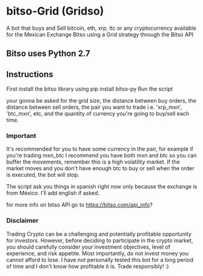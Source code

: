# bitso-Grid (Gridso)
A bot that buys and Sell bitcoin, eth, xrp, ltc or any cryptocurrency available for the Mexican Exchange Bitso using a Grid strategy through the Bitso API

## Bitso uses Python 2.7 

## Instructions

First install the bitso library using pip install bitso-py
Run the script

your gonna be asked for the grid size, the distance between buy orders, the distance between sell orders, the pair you want to trade i.e. 'xrp_mxn', 'btc_mxn', etc, and the quantity of currency you're going to buy/sell each time. 

### Important

It's recommended for you to have some currency in the pair, for example if you're trading mxn_btc I recommend you have both mxn and btc so you can buffer the movements, remember this is a high volatility market. If the market moves and you don't have enough btc to buy or sell when the order is executed, the bot will stop.

 The script ask you things in spanish right now only because the exchange is from México. I'll add english if asked.
 
 for more info on bitso API go to https://bitso.com/api_info?
 
 ### Disclaimer
Trading Crypto can be a challenging and potentially profitable opportunity for investors. However, before deciding to participate in the crypto market, you should carefully consider your investment objectives, level of experience, and risk appetite. Most importantly, do not invest money you cannot afford to lose. I have not personally tested this bot for a long period of time and I don't know how profitable it is. Trade responsibly! :) 
